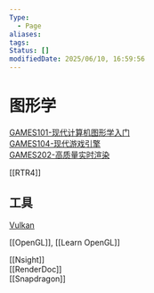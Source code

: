 ```yaml
---
Type:
  - Page
aliases: 
tags:
Status: []
modifiedDate: 2025/06/10, 16:59:56
---
```


# 图形学

[GAMES101-现代计算机图形学入门](GAMES101-现代计算机图形学入门.md)  
[GAMES104-现代游戏引擎](GAMES104-现代游戏引擎.md)  
[GAMES202-高质量实时渲染](GAMES202-高质量实时渲染.md)

[[RTR4]]

## 工具

[Vulkan](Vulkan.md)  

[[OpenGL]], [[Learn OpenGL]]

[[Nsight]]  
[[RenderDoc]]  
[[Snapdragon]]
